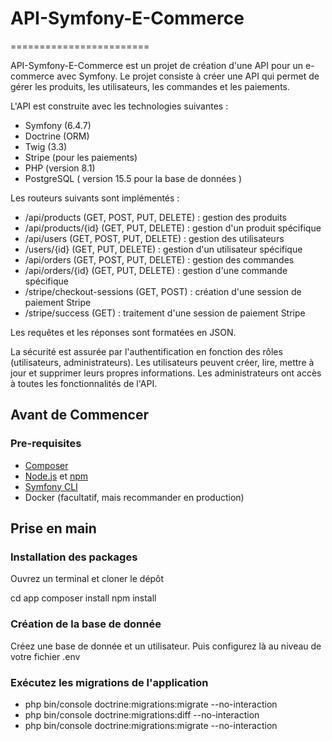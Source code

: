 # API-Symfony-E-Commerce
========================

API-Symfony-E-Commerce est un projet de création d'une API pour un e-commerce avec Symfony. Le projet consiste à créer une API qui permet de gérer les produits, les utilisateurs, les commandes et les paiements.

L'API est construite avec les technologies suivantes :

* Symfony (6.4.7)
* Doctrine (ORM)
* Twig (3.3)
* Stripe (pour les paiements)
* PHP (version 8.1)
* PostgreSQL ( version 15.5 pour la base de données )

Les routeurs suivants sont implémentés :

* /api/products (GET, POST, PUT, DELETE) : gestion des produits
* /api/products/{id} (GET, PUT, DELETE) : gestion d'un produit spécifique
* /api/users (GET, POST, PUT, DELETE) : gestion des utilisateurs
* /users/{id} (GET, PUT, DELETE) : gestion d'un utilisateur spécifique
* /api/orders (GET, POST, PUT, DELETE) : gestion des commandes
* /api/orders/{id} (GET, PUT, DELETE) : gestion d'une commande spécifique
* /stripe/checkout-sessions (GET, POST) : création d'une session de paiement Stripe
* /stripe/success (GET) : traitement d'une session de paiement Stripe

Les requêtes et les réponses sont formatées en JSON.

La sécurité est assurée par l'authentification en fonction des rôles (utilisateurs, administrateurs). Les utilisateurs peuvent créer, lire, mettre à jour et supprimer leurs propres informations. Les administrateurs ont accès à toutes les fonctionnalités de l'API.

## Avant de Commencer

### Pre-requisites

* [Composer](https://getcomposer.org/)
* [Node.js](https://nodejs.org/en/download/) et [npm](https://www.npmjs.com/get-npm)
* [Symfony CLI](https://symfony.com/download)
* Docker (facultatif, mais recommander en production)

## Prise en main

### Installation des packages

Ouvrez un terminal et  cloner le dépôt

cd app
composer install
npm install

### Création de la base de donnée

Créez une base de donnée et un utilisateur. Puis configurez là au niveau de votre fichier .env

### Exécutez les migrations de l'application

* php bin/console doctrine:migrations:migrate --no-interaction
* php bin/console doctrine:migrations:diff --no-interaction
* php bin/console doctrine:migrations:migrate --no-interaction
